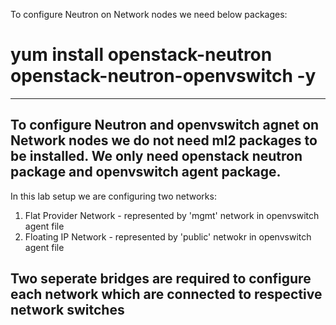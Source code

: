 To configure Neutron on Network nodes we need below packages:
# yum install openstack-neutron openstack-neutron-openvswitch -y
--------------------------------------------------------------------------------
To configure Neutron and openvswitch agnet on Network nodes we do not need ml2 packages to be installed.
We only need openstack neutron package and openvswitch agent package.
---------------------------------------------------------------------------------
In this lab setup we are configuring two networks:

1. Flat Provider Network - represented by 'mgmt' network in openvswitch agent file
2. Floating IP Network - represented by 'public' netwokr in openvswitch agent file

Two seperate bridges are required to configure each network which are connected
to respective network switches
--------------------------------------------------------------------------------

